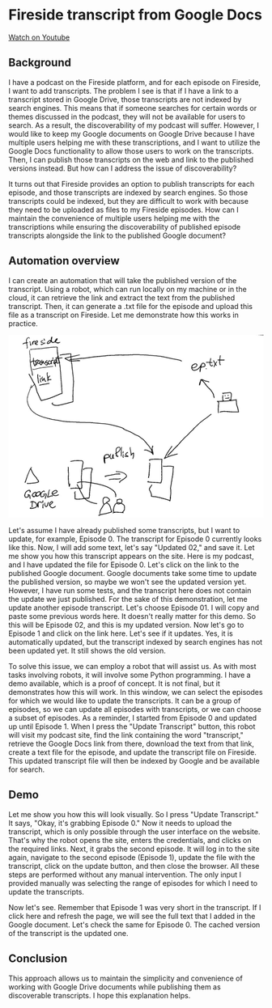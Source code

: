 # Fireside transcript from Google Docs

[Watch on Youtube](https://youtu.be/MO5z1oYoVZw)

## Background
I have a podcast on the Fireside platform, and for each episode on Fireside, I want to add transcripts. The problem I see is that if I have a link to a transcript stored in Google Drive, those transcripts are not indexed by search engines. This means that if someone searches for certain words or themes discussed in the podcast, they will not be available for users to search. As a result, the discoverability of my podcast will suffer. However, I would like to keep my Google documents on Google Drive because I have multiple users helping me with these transcriptions, and I want to utilize the Google Docs functionality to allow those users to work on the transcripts. Then, I can publish those transcripts on the web and link to the published versions instead. But how can I address the issue of discoverability?

It turns out that Fireside provides an option to publish transcripts for each episode, and those transcripts are indexed by search engines. So those transcripts could be indexed, but they are difficult to work with because they need to be uploaded as files to my Fireside episodes. How can I maintain the convenience of multiple users helping me with the transcriptions while ensuring the discoverability of published episode transcripts alongside the link to the published Google document?

## Automation overview
I can create an automation that will take the published version of the transcript. Using a robot, which can run locally on my machine or in the cloud, it can retrieve the link and extract the text from the published transcript. Then, it can generate a .txt file for the episode and upload this file as a transcript on Fireside. Let me demonstrate how this works in practice.

![process](img/img1.jpg)

Let's assume I have already published some transcripts, but I want to update, for example, Episode 0. The transcript for Episode 0 currently looks like this. Now, I will add some text, let's say "Updated 02," and save it. Let me show you how this transcript appears on the site. Here is my podcast, and I have updated the file for Episode 0. Let's click on the link to the published Google document. Google documents take some time to update the published version, so maybe we won't see the updated version yet. However, I have run some tests, and the transcript here does not contain the update we just published. For the sake of this demonstration, let me update another episode transcript. Let's choose Episode 01. I will copy and paste some previous words here. It doesn't really matter for this demo. So this will be Episode 02, and this is my updated version. Now let's go to Episode 1 and click on the link here. Let's see if it updates. Yes, it is automatically updated, but the transcript indexed by search engines has not been updated yet. It still shows the old version.

To solve this issue, we can employ a robot that will assist us. As with most tasks involving robots, it will involve some Python programming. I have a demo available, which is a proof of concept. It is not final, but it demonstrates how this will work. In this window, we can select the episodes for which we would like to update the transcripts. It can be a group of episodes, so we can update all episodes with transcripts, or we can choose a subset of episodes. As a reminder, I started from Episode 0 and updated up until Episode 1. When I press the "Update Transcript" button, this robot will visit my podcast site, find the link containing the word "transcript," retrieve the Google Docs link from there, download the text from that link, create a text file for the episode, and update the transcript file on Fireside. This updated transcript file will then be indexed by Google and be available for search. 

## Demo
Let me show you how this will look visually. So I press "Update Transcript." It says, "Okay, it's grabbing Episode 0." Now it needs to upload the transcript, which is only possible through the user interface on the website. That's why the robot opens the site, enters the credentials, and clicks on the required links. Next, it grabs the second episode. It will log in to the site again, navigate to the second episode (Episode 1), update the file with the transcript, click on the update button, and then close the browser. All these steps are performed without any manual intervention. The only input I provided manually was selecting the range of episodes for which I need to update the transcripts.

Now let's see. Remember that Episode 1 was very short in the transcript. If I click here and refresh the page, we will see the full text that I added in the Google document. Let's check the same for Episode 0. The cached version of the transcript is the updated one. 

## Conclusion
This approach allows us to maintain the simplicity and convenience of working with Google Drive documents while publishing them as discoverable transcripts. I hope this explanation helps. 

